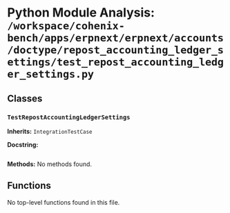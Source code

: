 # Python Module Analysis: `/workspace/cohenix-bench/apps/erpnext/erpnext/accounts/doctype/repost_accounting_ledger_settings/test_repost_accounting_ledger_settings.py`

## Classes

### `TestRepostAccountingLedgerSettings`
**Inherits:** `IntegrationTestCase`


**Docstring:**
```

```

**Methods:**
No methods found.




## Functions

No top-level functions found in this file.
